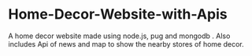 # Home-Decor-Website-with-Apis
A home decor website made using node.js, pug and mongodb . Also includes Api of news and map to show the nearby stores of home decor.
